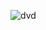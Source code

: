 ![dvd](https://github.com/PaperKreker/Console-bouncing-DVD-logo/assets/98393012/33fa5d84-b4ce-4111-81b6-27ead0c46022)
